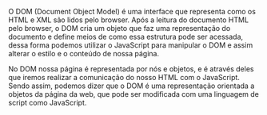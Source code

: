 O DOM (Document Object Model) é uma interface que representa como os HTML e XML são lidos pelo browser. Após a leitura do documento HTML pelo browser, o DOM cria um objeto que faz uma representação do documento e define meios de como essa estrutura pode ser acessada, dessa forma podemos utilizar o JavaScript para manipular o DOM e assim alterar o estilo e o conteúdo de nossa página.




No DOM nossa página é representada por nós e objetos, e é através deles que iremos realizar a comunicação do nosso HTML com o JavaScript. Sendo assim, podemos dizer que o DOM é uma representação orientada a objetos da página da web, que pode ser modificada com uma linguagem de script como JavaScript.
